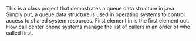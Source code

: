 This is a class project that demostrates a queue data structure in java. 
Simply put, a queue data structure is used in operating systems to control access to shared system resources.
First element in is the first element out.
How call center phone systems manage the list of callers in an order of who called first.
